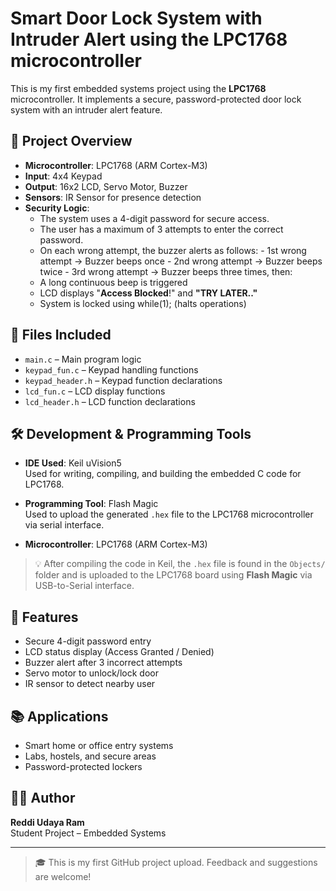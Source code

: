 # Smart Door Lock System with Intruder Alert using the LPC1768 microcontroller

This is my first embedded systems project using the **LPC1768** microcontroller. It implements a secure, password-protected door lock system with an intruder alert feature.

## 🔐 Project Overview

- **Microcontroller**: LPC1768 (ARM Cortex-M3)
- **Input**: 4x4 Keypad
- **Output**: 16x2 LCD, Servo Motor, Buzzer
- **Sensors**: IR Sensor for presence detection
- **Security Logic**:
    -  The system uses a 4-digit password for secure access.
    -  The user has a maximum of 3 attempts to enter the correct password.
    -  On each wrong attempt, the buzzer alerts as follows:
      -	1st wrong attempt → Buzzer beeps once
      -	2nd wrong attempt → Buzzer beeps twice
      -	3rd wrong attempt → Buzzer beeps three times, then:
  -	A long continuous beep is triggered
  -	LCD displays "**Access Blocked**!" and **"TRY LATER.."**
  -	System is locked using while(1); (halts operations)


## 📄 Files Included

- `main.c` – Main program logic
- `keypad_fun.c` – Keypad handling functions
- `keypad_header.h` – Keypad function declarations
- `lcd_fun.c` – LCD display functions
- `lcd_header.h` – LCD function declarations


## 🛠️ Development & Programming Tools

- **IDE Used**: Keil uVision5  
  Used for writing, compiling, and building the embedded C code for LPC1768.

- **Programming Tool**: Flash Magic  
  Used to upload the generated `.hex` file to the LPC1768 microcontroller via serial interface.

- **Microcontroller**: LPC1768 (ARM Cortex-M3)

> 💡 After compiling the code in Keil, the `.hex` file is found in the `Objects/` folder and is uploaded to the LPC1768 board using **Flash Magic** via USB-to-Serial interface.

## 🎯 Features

- Secure 4-digit password entry
- LCD status display (Access Granted / Denied)
- Buzzer alert after 3 incorrect attempts
- Servo motor to unlock/lock door
- IR sensor to detect nearby user

## 📚 Applications

- Smart home or office entry systems
- Labs, hostels, and secure areas
- Password-protected lockers

## 🙋‍♂️ Author

**Reddi Udaya Ram**  
Student Project – Embedded Systems

---

> 🎓 This is my first GitHub project upload. Feedback and suggestions are welcome!
